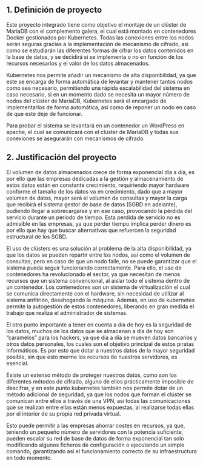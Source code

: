 ## 1. Definición de proyecto

Este proyecto integrado tiene como objetivo el montaje de un clúster de MariaDB con el complemento galera, el cual está montado en contenedores Docker gestionados por Kubernetes. Todas las conexiones entre los nodos serán seguras gracias a la implementación de mecanismo de cifrado, así como se estudiarán las diferentes formas de cifrar los datos contenidos en la base de datos, y se decidirá si se implementa o no en función de los recursos necesarios y el valor de los datos almacenados.

Kubernetes nos permite añadir un mecanismo de alta disponibilidad, ya que este se encarga de forma automática de levantar y mantener tantos nodos como sea necesario, permitiendo una rápida escalabilidad del sistema en caso necesario, si en un momento dado se necesita un mayor número de nodos del clúster de MariaDB, Kubernetes será el encargado de implementarlos de forma automática, así como de reponer un nodo en caso de que este deje de funcionar.

Para probar el sistema se levantará en un contenedor un WordPress en apache, el cual se comunicará con el clúster de MariaDB y todas sus conexiones se asegurarán con mecanismos de cifrado.

## 2. Justificación del proyecto
El volumen de datos almacenados crece de forma exponencial día a día, es por ello que las empresas dedicadas a la gestión y almacenamiento de estos datos están en constante crecimiento, requiriendo mayor hardware conforme el tamaño de los datos va en crecimiento, dado que a mayor volumen de datos, mayor será el volumen de consultas y mayor la carga que recibirá el sistema gestor de base de datos (SGBD en adelante), pudiendo llegar a sobrecargarse y en ese caso, provocando la pérdida del servicio durante un periodo de tiempo.
Esta perdida de servicio no es admisible en las empresas, ya que perder tiempo implica perder dinero es por ello que hay que buscar alternativas que refuercen la seguridad estructural de los SGBD.

El uso de clústers es una solución al problema de la alta disponibilidad, ya que los datos se pueden repartir entre los nodos, así como el volumen de consultas, pero en caso de que un nodo falle, no se puede garantizar que el sistema pueda seguir funcionando correctamente. Para ello, el uso de contenedores ha revolucionado el sector, ya que necesitan de menos recursos que un sistema convencional, al aislar todo el sistema dentro de un contenedor. Los contenedores son un sistema de virtualización el cual se comunica directamente con el hardware, sin necesidad de utilizar al sistema anfitrión, desahogando la máquina. Además, en uso de kubernetes permite la autogestión de estos contenedores, liberando en gran medida el trabajo que realiza el administrador de sistemas.

El otro punto importante a tener en cuenta a día de hoy es la seguridad de los datos, muchos de los datos que se almacenan a día de hoy son “caramelos” para los hackers, ya que día a día se mueven datos bancarios y otros datos personales, los cuales son el objetivo principal de estos piratas informáticos. Es por esto que dotar a nuestros datos de la mayor seguridad posible, sin que esto merme los recursos de nuestros servidores, es esencial.

Existe un extenso método de proteger nuestros datos, como son los diferentes métodos de cifrado, alguno de ellos prácticamente imposible de descifrar, y en este punto kubernetes también nos permite dotar de un método adicional de seguridad, ya que los nodos que forman el clúster se comunican entre ellos a través de una VPN, así todas las comunicaciones que se realizan entre ellas están menos expuestas, al realizarse todas ellas por el interior de su propia red privada virtual.

Esto puede permitir a las empresas ahorrar costes en recursos, ya que, teniendo un pequeño número de servidores con la potencia suficiente, pueden escalar su red de base de datos de forma exponencial tan solo modificando algunos ficheros de configuración o ejecutando un simple comando, garantizando así el funcionamiento correcto de su infraestructura en todo momento.

